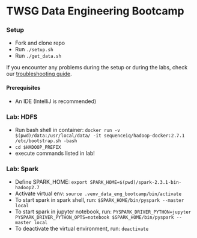 # TWSG Data Engineering Bootcamp

### Setup
- Fork and clone repo
- Run `./setup.sh`
- Run `./get_data.sh`

If you encounter any problems during the setup or during the labs, check our [troubleshooting guide](./troubleshooting-faq.md).

#### Prerequisites
- An IDE (IntelliJ is recommended)

### Lab: HDFS
- Run bash shell in container: `docker run -v $(pwd)/data:/usr/local/data/ -it sequenceiq/hadoop-docker:2.7.1 /etc/bootstrap.sh -bash`
- `cd $HADOOP_PREFIX`
- execute commands listed in lab!

### Lab: Spark
- Define SPARK_HOME: `export SPARK_HOME=$(pwd)/spark-2.3.1-bin-hadoop2.7`
- Activate virtual env: `source .venv_data_eng_bootcamp/bin/activate`
- To start spark in spark shell, run: `$SPARK_HOME/bin/pyspark --master local`
- To start spark in jupyter notebook, run: `PYSPARK_DRIVER_PYTHON=jupyter PYSPARK_DRIVER_PYTHON_OPTS=notebook $SPARK_HOME/bin/pyspark --master local`
- To deactivate the virtual environment, run: `deactivate`
